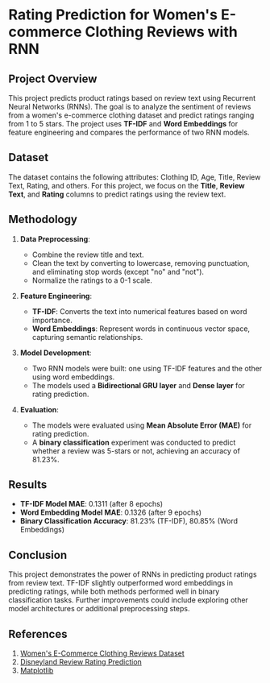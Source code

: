 # Rating Prediction for Women's E-commerce Clothing Reviews with RNN

## Project Overview
This project predicts product ratings based on review text using Recurrent Neural Networks (RNNs). The goal is to analyze the sentiment of reviews from a women's e-commerce clothing dataset and predict ratings ranging from 1 to 5 stars. The project uses **TF-IDF** and **Word Embeddings** for feature engineering and compares the performance of two RNN models.

## Dataset
The dataset contains the following attributes: Clothing ID, Age, Title, Review Text, Rating, and others. For this project, we focus on the **Title**, **Review Text**, and **Rating** columns to predict ratings using the review text.

## Methodology
1. **Data Preprocessing**: 
   - Combine the review title and text.
   - Clean the text by converting to lowercase, removing punctuation, and eliminating stop words (except "no" and "not").
   - Normalize the ratings to a 0-1 scale.
   
2. **Feature Engineering**: 
   - **TF-IDF**: Converts the text into numerical features based on word importance.
   - **Word Embeddings**: Represent words in continuous vector space, capturing semantic relationships.

3. **Model Development**: 
   - Two RNN models were built: one using TF-IDF features and the other using word embeddings.
   - The models used a **Bidirectional GRU layer** and **Dense layer** for rating prediction.

4. **Evaluation**: 
   - The models were evaluated using **Mean Absolute Error (MAE)** for rating prediction.
   - A **binary classification** experiment was conducted to predict whether a review was 5-stars or not, achieving an accuracy of 81.23%.

## Results
- **TF-IDF Model MAE**: 0.1311 (after 8 epochs)
- **Word Embedding Model MAE**: 0.1326 (after 9 epochs)
- **Binary Classification Accuracy**: 81.23% (TF-IDF), 80.85% (Word Embeddings)

## Conclusion
This project demonstrates the power of RNNs in predicting product ratings from review text. TF-IDF slightly outperformed word embeddings in predicting ratings, while both methods performed well in binary classification tasks. Further improvements could include exploring other model architectures or additional preprocessing steps.


## References
1. [Women's E-Commerce Clothing Reviews Dataset](https://www.kaggle.com/datasets/nicapotato/womens-ecommerce-clothing-reviews/data)
2. [Disneyland Review Rating Prediction](https://www.kaggle.com/code/gcdatkin/disneyland-review-rating-prediction)
3. [Matplotlib](https://matplotlib.org/)

